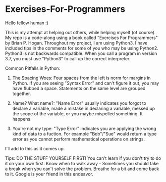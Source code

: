 # Exercises-For-Programmers

Hello fellow human :) 

This is my attempt at helping out others, while helping myself (of course).
My repo is a code-along using a book called "Exercises For Programmers" by 
Brian P. Hogan. Throughout my project, I am using Python3. I have included
tips in the comments for some of you who may be using Python2. Python3 is not
backwards compatible. When you call a program in version 3.7, you must 
use "Python3" to call up the correct interpreter.

Common Pitfalls in Python:

1. The Spacing Woes: Four spaces from the left is norm for margins in Python.
 If you are seeing "Syntax Error" and can't figure it out, you may have
 flubbed a space. Statements on the same level are grouped together.

2. Name? What name?: "Name Error" usually indicates you forgot to declare a 
variable, made a mistake in declaring a variable, messed up the scope of the 
variable, or you maybe mispelled something. It happens.

3. You're not my type: "Type Error" indicates you are applying the wrong kind
of data to a fuction. For example "Bob"/"Sue" would return a type error as
you cannot perform mathematical operations on strings.

I'll add to this as it comes up.

Tips:
DO THE STUFF YOURSELF FIRST! You can't learn if you don't try to do it on 
your own first.
Know when to walk away - Sometimes you should take a break when you can't
solve the problem. Breathe for a bit and come back to it. 
Google is your friend in this endeavor.   
 
